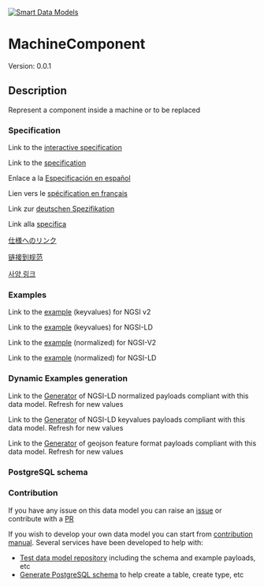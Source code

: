 [![Smart Data Models](https://smartdatamodels.org/wp-content/uploads/2022/01/SmartDataModels_logo.png "Logo")](https://smartdatamodels.org)
# MachineComponent
Version: 0.0.1

## Description 

Represent a component inside a machine or to be replaced
### Specification

Link to the [interactive specification](https://swagger.lab.fiware.org/?url=https://smart-data-models.github.io/dataModel.PredictiveMaintenance/MachineComponent/swagger.yaml)

Link to the [specification](https://github.com/smart-data-models/dataModel.PredictiveMaintenance/blob/master/MachineComponent/doc/spec.md)

Enlace a la [Especificación en español](https://github.com/smart-data-models/dataModel.PredictiveMaintenance/blob/master/MachineComponent/doc/spec_ES.md)

Lien vers le [spécification en français](https://github.com/smart-data-models/dataModel.PredictiveMaintenance/blob/master/MachineComponent/doc/spec_FR.md)

Link zur [deutschen Spezifikation](https://github.com/smart-data-models/dataModel.PredictiveMaintenance/blob/master/MachineComponent/doc/spec_DE.md)

Link alla [specifica](https://github.com/smart-data-models/dataModel.PredictiveMaintenance/blob/master/MachineComponent/doc/spec_IT.md)

[仕様へのリンク](https://github.com/smart-data-models/dataModel.PredictiveMaintenance/blob/master/MachineComponent/doc/spec_JA.md)

[链接到规范](https://github.com/smart-data-models/dataModel.PredictiveMaintenance/blob/master/MachineComponent/doc/spec_ZH.md)

[사양 링크](https://github.com/smart-data-models/dataModel.PredictiveMaintenance/blob/master/MachineComponent/doc/spec_KO.md)
### Examples

Link to the [example](https://smart-data-models.github.io/dataModel.PredictiveMaintenance/MachineComponent/examples/example.json) (keyvalues) for NGSI v2

Link to the [example](https://smart-data-models.github.io/dataModel.PredictiveMaintenance/MachineComponent/examples/example.jsonld) (keyvalues) for NGSI-LD

Link to the [example](https://smart-data-models.github.io/dataModel.PredictiveMaintenance/MachineComponent/examples/example-normalized.json) (normalized) for NGSI-V2

Link to the [example](https://smart-data-models.github.io/dataModel.PredictiveMaintenance/MachineComponent/examples/example-normalized.jsonld) (normalized) for NGSI-LD
### Dynamic Examples generation

Link to the [Generator](https://smartdatamodels.org/extra/ngsi-ld_generator.php?schemaUrl=https://raw.githubusercontent.com/smart-data-models/dataModel.PredictiveMaintenance/master/MachineComponent/schema.json&email=info@smartdatamodels.org) of NGSI-LD normalized payloads compliant with this data model. Refresh for new values

Link to the [Generator](https://smartdatamodels.org/extra/ngsi-ld_generator_keyvalues.php?schemaUrl=https://raw.githubusercontent.com/smart-data-models/dataModel.PredictiveMaintenance/master/MachineComponent/schema.json&email=info@smartdatamodels.org) of NGSI-LD keyvalues payloads compliant with this data model. Refresh for new values

Link to the [Generator](https://smartdatamodels.org/extra/geojson_features_generator.php?schemaUrl=https://raw.githubusercontent.com/smart-data-models/dataModel.PredictiveMaintenance/master/MachineComponent/schema.json&email=info@smartdatamodels.org) of geojson feature format payloads compliant with this data model. Refresh for new values
### PostgreSQL schema
### Contribution

 If you have any issue on this data model you can raise an [issue](https://github.com/smart-data-models/dataModel.PredictiveMaintenance/issues)  or contribute with a [PR](https://github.com/smart-data-models/dataModel.PredictiveMaintenance/pulls)

 If you wish to develop your own data model you can start from [contribution manual](https://bit.ly/contribution_manual). Several services have been developed to help with: 
 - [Test data model repository](https://smartdatamodels.org/index.php/data-models-contribution-api/) including the schema and example payloads, etc
 - [Generate PostgreSQL schema](https://smartdatamodels.org/index.php/sql-service/) to help create a table, create type, etc